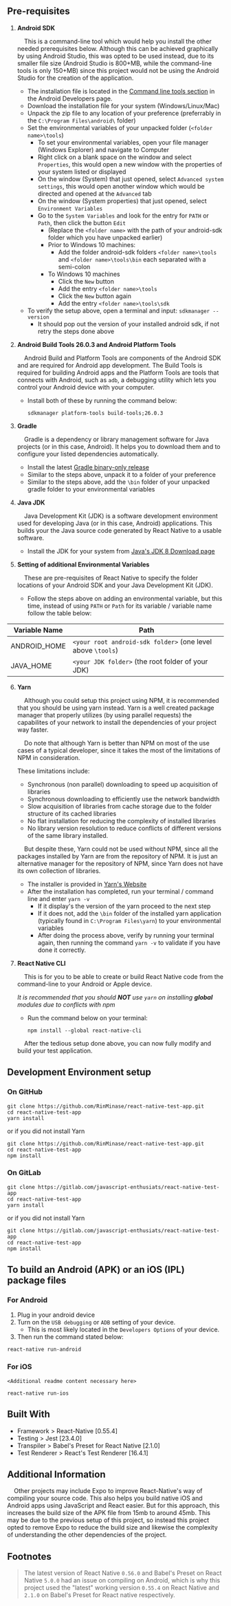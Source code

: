 ## Pre-requisites
1. **Android SDK**

    &nbsp;&nbsp;&nbsp;&nbsp;This is a command-line tool which would help you install the other needed prerequisites below. Although this can be achieved graphically by using Android Studio, this was opted to be used instead, due to its smaller file size (Android Studio is 800+MB, while the command-line tools is only 150+MB) since this project would not be using the Android Studio for the creation of the application.

	- The installation file is located in the [Command line tools section](https://developer.android.com/studio/#command-tools) in the Android Developers page.
	- Download the installation file for your system (Windows/Linux/Mac)
	- Unpack the zip file to any location of your preference (preferrably in the `C:\Program Files\android\` folder)
	- Set the environmental variables of your unpacked folder (`<folder name>\tools`)
		- To set your environmental variables, open your file manager (Windows Explorer) and navigate to Computer
		- Right click on a blank space on the window and select `Properties`, this would open a new window with the properties of your system listed or displayed
		- On the window (System) that just opened, select `Advanced system settings`, this would open another window which would be directed and opened at the `Advanced` tab
		- On the window (System properties) that just opened, select `Environment Variables`
		- Go to the `System Variables` and look for the entry for `PATH` or `Path`, then click the button `Edit`
			- (Replace the `<folder name>` with the path of your android-sdk folder which you have unpacked earlier)
			- Prior to Windows 10 machines:
				- Add the folder android-sdk folders `<folder name>\tools` and `<folder name>\tools\bin` each separated with a semi-colon
			- To Windows 10 machines
				- Click the `New` button
				- Add the entry `<folder name>\tools`
				- Click the `New` button again
				- Add the entry `<folder name>\tools\sdk`
	- To verify the setup above, open a terminal and input: `sdkmanager --version`
		- It should pop out the version of your installed android sdk, if not retry the steps done above

2. **Android Build Tools 26.0.3 and Android Platform Tools**

    &nbsp;&nbsp;&nbsp;&nbsp;Android Build and Platform Tools are components of the Android SDK and are required for Android app development. The Build Tools is required for building Android apps and the  Platform Tools are tools that connects with Android, such as `adb`, a debugging utility which lets you control your Android device with your computer.

	- Install both of these by running the command below:

      `sdkmanager platform-tools build-tools;26.0.3`

3. **Gradle**

    &nbsp;&nbsp;&nbsp;&nbsp;Gradle is a dependency or library management software for Java projects (or in this case, Android). It helps you to download them and to configure your listed dependencies automatically.

	- Install the latest [Gradle binary-only release](https://gradle.org/releases/)
	- Similar to the steps above, unpack it to a folder of your preference
	- Similar to the steps above, add the `\bin` folder of your unpacked gradle folder to your environmental variables

4. **Java JDK**

    &nbsp;&nbsp;&nbsp;&nbsp;Java Development Kit (JDK) is a software development environment used for developing Java (or in this case, Android) applications. This builds your the Java source code generated by React Native to a usable software.

	- Install the JDK for your system from [Java's JDK 8 Download page](http://www.oracle.com/technetwork/java/javase/downloads/jdk8-downloads-2133151.html)

5. **Setting of additional Environmental Variables**

    &nbsp;&nbsp;&nbsp;&nbsp;These are pre-requisites of React Native to specify the folder locations of your Android SDK and your Java Development Kit (JDK).

	- Follow the steps above on adding an environmental variable, but this time, instead of using `PATH` or `Path` for its variable / variable name follow the table below:

| Variable Name | Path |
| --- | --- |
| ANDROID_HOME | `<your root android-sdk folder>` (one level above `\tools`) |
| JAVA_HOME | `<your JDK folder>` (the root folder of your JDK) |

6. **Yarn**

    &nbsp;&nbsp;&nbsp;&nbsp;Although you could setup this project using NPM, it is recommended that you should be using yarn instead. Yarn is a well created package manager that properly utilizes (by using parallel requests) the capabilites of your network to install the dependencies of your project way faster.

	&nbsp;&nbsp;&nbsp;&nbsp;Do note that although Yarn is better than NPM on most of the use cases of a typical developer, since it takes the most of the limitations of NPM in consideration.

	These limitations include:

	- Synchronous (non parallel) downloading to speed up acquisition of libraries
	- Synchronous downloading to efficiently use the network bandwidth
	- Slow acquisition of libraries from cache storage due to the folder structure of its cached libraries
	- No flat installation for reducing the complexity of installed libraries
	- No library version resolution to reduce conflicts of different versions of the same library installed.

	&nbsp;&nbsp;&nbsp;&nbsp;But despite these, Yarn could not be used without NPM, since all the packages installed by Yarn are from the repository of NPM. It is just an alternative manager for the repository of NPM, since Yarn does not have its own collection of libraries.

	- The installer is provided in [Yarn's Website](https://yarnpkg.com/en/)
	- After the installation has completed, run your terminal / command line and enter `yarn -v`
		- If it display's the version of the yarn proceed to the next step
		- If it does not, add the `\bin` folder of the installed yarn application (typically found in `C:\Program Files\yarn`) to your environmental variables
		- After doing the process above, verify by running your terminal again, then running the command `yarn -v` to validate if you have done it correctly.

7. **React Native CLI**

    &nbsp;&nbsp;&nbsp;&nbsp;This is for you to be able to create or build React Native code from the command-line to your Android or Apple device.

	_It is recommended that you should **NOT** use `yarn` on installing **global** modules due to conflicts with npm_

	- Run the command below on your terminal:

	  `npm install --global react-native-cli`

    &nbsp;&nbsp;&nbsp;&nbsp;After the tedious setup done above, you can now fully modify and build your test application.

## Development Environment setup
### On GitHub
```
git clone https://github.com/RinMinase/react-native-test-app.git
cd react-native-test-app
yarn install
```
or if you did not install Yarn
```
git clone https://github.com/RinMinase/react-native-test-app.git
cd react-native-test-app
npm install
```

### On GitLab
```
git clone https://gitlab.com/javascript-enthusiats/react-native-test-app
cd react-native-test-app
yarn install
```
or if you did not install Yarn
```
git clone https://gitlab.com/javascript-enthusiats/react-native-test-app
cd react-native-test-app
npm install
```

## To build an Android (APK) or an iOS (IPL) package files

### For Android
1. Plug in your android device
2. Turn on the `USB debugging` or `ADB` setting of your device.
	- This is most likely located in the `Developers Options` of your device.
3. Then run the command stated below:
```
react-native run-android
```

### For iOS
`<Additional readme content necessary here>`
```
react-native run-ios
```

## Built With
- Framework > React-Native [0.55.4]
- Testing > Jest [23.4.0]
- Transpiler > Babel's Preset for React Native [2.1.0]
- Test Renderer > React's Test Renderer [16.4.1]

## Additional Information
&nbsp;&nbsp;&nbsp;&nbsp;Other projects may include Expo to improve React-Native's way of compiling your source code. This also helps you build native iOS and Android apps using JavaScript and React easier. But for this approach, this increases the build size of the APK file from 15mb to around 45mb. This may be due to the previous setup of this project, so instead this project opted to remove Expo to reduce the build size and likewise the complexity of understanding the other dependencies of the project.

## Footnotes
> The latest version of React Native `0.56.0` and Babel's Preset on React Native `5.0.0` had an issue on compiling on Android, which is why this project used the "latest" working version `0.55.4` on React Native and `2.1.0` on Babel's Preset for React native respectively.
